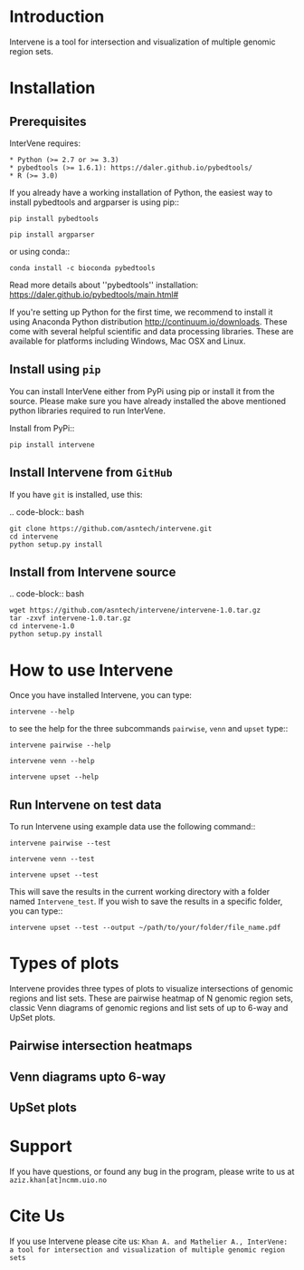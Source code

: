 Introduction
============
Intervene is a tool for intersection and visualization of multiple genomic region sets.

Installation
============

Prerequisites
-------------
InterVene requires:

	* Python (>= 2.7 or >= 3.3)
	* pybedtools (>= 1.6.1): https://daler.github.io/pybedtools/
	* R (>= 3.0)

If you already have a working installation of Python, the easiest way to install pybedtools and argparser is using pip::

	pip install pybedtools

	pip install argparser

or using conda::

	conda install -c bioconda pybedtools

Read more details about ''pybedtools'' installation: https://daler.github.io/pybedtools/main.html#

If you're setting up Python for the first time, we recommend to install it using Anaconda Python distribution http://continuum.io/downloads. These come with several helpful scientific and data processing libraries. These are available for platforms including Windows, Mac OSX and Linux. 


Install using `pip`
-------------------
You can install InterVene either from PyPi using pip or install it from the source. Please make sure you have already installed the above mentioned python libraries required to run InterVene.

Install from PyPi::

	pip install intervene

Install Intervene from `GitHub`
------------------------------

If you have `git` is installed, use this:

.. code-block:: bash

    git clone https://github.com/asntech/intervene.git
    cd intervene
    python setup.py install

Install from Intervene source
-----------------------------

.. code-block:: bash
	
	wget https://github.com/asntech/intervene/intervene-1.0.tar.gz
	tar -zxvf intervene-1.0.tar.gz
	cd intervene-1.0
	python setup.py install

How to use Intervene
====================
Once you have installed Intervene, you can type:

	intervene --help

to see the help for the three subcommands ``pairwise``, ``venn`` and ``upset`` type::
	
	intervene pairwise --help

	intervene venn --help

	intervene upset --help

Run Intervene on test data
--------------------------

To run Intervene using example data use the following command::

	intervene pairwise --test

	intervene venn --test

	intervene upset --test

This will save the results in the current working directory with a folder named ``Intervene_test``. If you wish to save the results in a specific folder, you can type::

	intervene upset --test --output ~/path/to/your/folder/file_name.pdf

Types of plots
==============
Intervene provides three types of plots to visualize intersections of genomic regions and list sets. These are pairwise heatmap of N genomic region sets, classic Venn diagrams of genomic regions and list sets of up to 6-way and UpSet plots.

Pairwise intersection heatmaps
------------------------------

Venn diagrams upto 6-way
------------------------

UpSet plots
-----------


Support
========
If you have questions, or found any bug in the program, please write to us at ``aziz.khan[at]ncmm.uio.no``

Cite Us
=========
If you use Intervene please cite us: ``Khan A. and Mathelier A., InterVene: a tool for intersection and visualization of multiple genomic region sets``